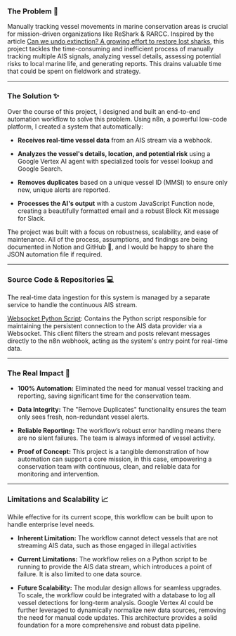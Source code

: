 ### **The Problem 🚧**
Manually tracking vessel movements in marine conservation areas is crucial for mission-driven organizations like ReShark & RARCC. Inspired by the article [Can we undo extinction? A growing effort to restore lost sharks](https://news.mongabay.com/short-article/2025/08/can-we-undo-extinction-a-growing-effort-to-restore-lost-sharks/), this project tackles the time-consuming and inefficient process of manually tracking multiple AIS signals, analyzing vessel details, assessing potential risks to local marine life, and generating reports. This drains valuable time that could be spent on fieldwork and strategy.

---

### **The Solution ✨**
Over the course of this project, I designed and built an end-to-end automation workflow to solve this problem. Using n8n, a powerful low-code platform, I created a system that automatically:

* **Receives real-time vessel data** from an AIS stream via a webhook.

* **Analyzes the vessel's details, location, and potential risk** using a Google Vertex AI agent with specialized tools for vessel lookup and Google Search.

* **Removes duplicates** based on a unique vessel ID (MMSI) to ensure only new, unique alerts are reported.

* **Processes the AI's output** with a custom JavaScript Function node, creating a beautifully formatted email and a robust Block Kit message for Slack.

The project was built with a focus on robustness, scalability, and ease of maintenance. All of the process, assumptions, and findings are being documented in Notion and GitHub 📝, and I would be happy to share the JSON automation file if required.

---

### **Source Code & Repositories 💻**
The real-time data ingestion for this system is managed by a separate service to handle the continuous AIS stream.

[Websocket Python Script]([https://github.com/joaogcoward/n8n-marine-conservation/tree/main/VTAS/Websocket](https://github.com/joaogcoward/n8n-marine-conservation/blob/main/VTAS/WebSocket_connection_to_aisstreamio.ipynb)): Contains the Python script responsible for maintaining the persistent connection to the AIS data provider via a Websocket. This client filters the stream and posts relevant messages directly to the n8n webhook, acting as the system's entry point for real-time data.

---

### **The Real Impact 🚀**
* **100% Automation:** Eliminated the need for manual vessel tracking and reporting, saving significant time for the conservation team.

* **Data Integrity:** The "Remove Duplicates" functionality ensures the team only sees fresh, non-redundant vessel alerts.

* **Reliable Reporting:** The workflow’s robust error handling means there are no silent failures. The team is always informed of vessel activity.

* **Proof of Concept:** This project is a tangible demonstration of how automation can support a core mission, in this case, empowering a conservation team with continuous, clean, and reliable data for monitoring and intervention.

---

### **Limitations and Scalability 📈**
While effective for its current scope, this workflow can be built upon to handle enterprise level needs.

* **Inherent Limitation:** The workflow cannot detect vessels that are not streaming AIS data, such as those engaged in illegal activities

* **Current Limitations:** The workflow relies on a Python script to be running to provide the AIS data stream, which introduces a point of failure. It is also limited to one data source.

* **Future Scalability:** The modular design allows for seamless upgrades. To scale, the workflow could be integrated with a database to log all vessel detections for long-term analysis. Google Vertex AI could be further leveraged to dynamically normalize new data sources, removing the need for manual code updates. This architecture provides a solid foundation for a more comprehensive and robust data pipeline.
